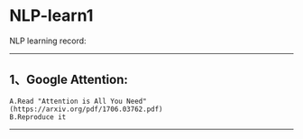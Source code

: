 # NLP-learn1
NLP learning record:
***
## 1、Google Attention:
    A.Read "Attention is All You Need"(https://arxiv.org/pdf/1706.03762.pdf)
    B.Reproduce it
***
